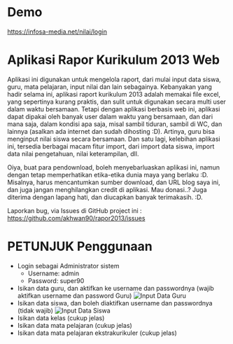 # Demo 
https://infosa-media.net/nilai/login

# Aplikasi Rapor Kurikulum 2013 Web
Aplikasi ini digunakan untuk mengelola raport, dari mulai input data siswa, guru, mata pelajaran, input nilai dan lain sebagainya. Kebanyakan yang hadir selama ini, aplikasi raport kurikulum 2013 adalah memakai file excel, yang sepertinya kurang praktis, dan sulit untuk digunakan secara multi user dalam waktu bersamaan. Tetapi dengan aplikasi berbasis web ini, aplikasi dapat dipakai oleh banyak user dalam waktu yang bersamaan, dan dari mana saja, dalam kondisi apa saja, misal sambil tiduran, sambil di WC, dan lainnya (asalkan ada internet dan sudah dihosting :D). Artinya, guru bisa menginput nilai siswa secara bersamaan. Dan satu lagi, kelebihan aplikasi ini, tersedia berbagai macam fitur import, dari import data siswa, import data nilai pengetahuan, nilai keterampilan, dll.

Oiya, buat para pendownload, boleh menyebarluaskan aplikasi ini, namun dengan tetap memperhatikan etika-etika dunia maya yang berlaku :D. Misalnya, harus mencantumkan sumber download, dan URL blog saya ini, dan juga jangan menghilangkan credit di aplikasi. Mau donasi..? Juga diterima dengan lapang hati, dan diucapkan banyak terimakasih. :D.

Laporkan bug, via Issues di GitHub project ini : https://github.com/akhwan90/rapor2013/issues

# PETUNJUK Penggunaan
* Login sebagai Administrator sistem
  - Username: admin
  - Password: super90
* Isikan data guru, dan aktifkan ke username dan passwordnya (wajib aktifkan username dan password Guru)
  ![Input Data Guru](https://image.ibb.co/c8536U/Screenshot_38.png)
* Isikan data siswa, dan boleh diaktifkan username dan passwordnya (tidak wajib)
  ![Input Data Siswa](https://image.ibb.co/fNUwRU/Screenshot_39.png)
* Isikan data kelas (cukup jelas)
* Isikan data mata pelajaran (cukup jelas)
* Isikan data mata pelajaran ekstrakurikuler (cukup jelas)
